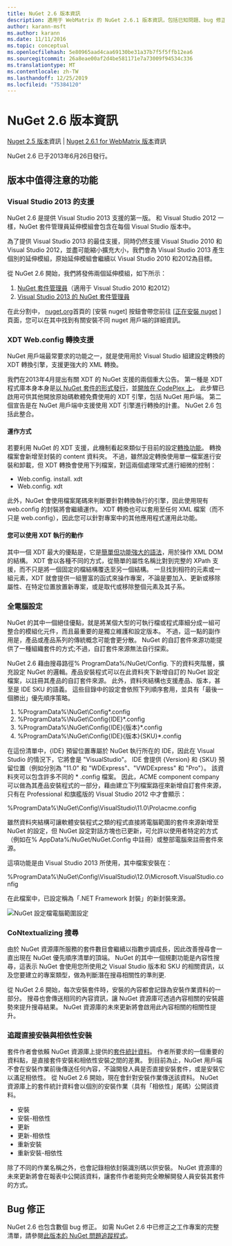 ```yaml
---
title: NuGet 2.6 版本資訊
description: 適用于 WebMatrix 的 NuGet 2.6.1 版本資訊，包括已知問題、bug 修正、新增功能和 Dcr。
author: karann-msft
ms.author: karann
ms.date: 11/11/2016
ms.topic: conceptual
ms.openlocfilehash: 5e80965aad4caa69130be31a37b7f5f5ffb12ea6
ms.sourcegitcommit: 26a8eae00af2d4be581171e7a73009f94534c336
ms.translationtype: MT
ms.contentlocale: zh-TW
ms.lasthandoff: 12/25/2019
ms.locfileid: "75384120"
---
```

# <a name="nuget-26-release-notes"></a>NuGet 2.6 版本資訊

[Nuget 2.5 版本](../release-notes/nuget-2.5.md)資訊 | [Nuget 2.6.1 for WebMatrix 版本](../release-notes/nuget-2.6.1-for-webmatrix.md)資訊

NuGet 2.6 已于2013年6月26日發行。

## <a name="notable-features-in-the-release"></a>版本中值得注意的功能

### <a name="support-for-visual-studio-2013"></a>Visual Studio 2013 的支援

NuGet 2.6 是提供 Visual Studio 2013 支援的第一版。 和 Visual Studio 2012 一樣，NuGet 套件管理員延伸模組會包含在每個 Visual Studio 版本中。

為了提供 Visual Studio 2013 的最佳支援，同時仍然支援 Visual Studio 2010 和 Visual Studio 2012，並盡可能縮小擴充大小，我們會為 Visual Studio 2013 產生個別的延伸模組，原始延伸模組會繼續以 Visual Studio 2010 和2012為目標。

從 NuGet 2.6 開始，我們將發佈兩個延伸模組，如下所示：

1. [NuGet 套件管理員](https://marketplace.visualstudio.com/items?itemName=NuGetTeam.NuGetPackageManager)（適用于 Visual Studio 2010 和2012）
1. [Visual Studio 2013 的 NuGet 套件管理員](https://marketplace.visualstudio.com/items?itemName=NuGetTeam.NuGetPackageManagerforVisualStudio2013)

在此分割中， [nuget.org](https://nuget.org)首頁的 [安裝 nuget] 按鈕會帶您前往 [[正在安裝 nuget](../install-nuget-client-tools.md) ] 頁面，您可以在其中找到有關安裝不同 nuget 用戶端的詳細資訊。

<a name="xdt"></a>

### <a name="xdt-webconfig-transformation-support"></a>XDT Web.config 轉換支援

NuGet 用戶端最常要求的功能之一，就是使用用於 Visual Studio 組建設定轉換的 XDT 轉換引擎，支援更強大的 XML 轉換。

我們在2013年4月提出有關 XDT 的 NuGet 支援的兩個重大公告。 第一種是 XDT 程式庫本身本身是[以 NuGet 套件的形式發行](https://nuget.org/packages/Microsoft.Web.Xdt)，並[開放在 CodePlex 上](http://xdt.codeplex.com/)。 此步驟已啟用可供其他開放原始碼軟體免費使用的 XDT 引擎，包括 NuGet 用戶端。 第二個宣告是在 NuGet 用戶端中支援使用 XDT 引擎進行轉換的計畫。 NuGet 2.6 包括此整合。

#### <a name="how-it-works"></a>運作方式

若要利用 NuGet 的 XDT 支援，此機制看起來類似于目前的設定[轉換功能](../create-packages/source-and-config-file-transformations.md)。
轉換檔案會新增至封裝的 content 資料夾。 不過，雖然設定轉換使用單一檔案進行安裝和卸載，但 XDT 轉換會使用下列檔案，對這兩個處理常式進行細微的控制：

- Web.config. install. xdt
- Web.config. xdt

此外，NuGet 會使用檔案尾碼來判斷要針對轉換執行的引擎，因此使用現有 web.config 的封裝將會繼續運作。 XDT 轉換也可以套用至任何 XML 檔案（而不只是 web.config），因此您可以針對專案中的其他應用程式運用此功能。

#### <a name="what-you-can-do-with-xdt"></a>您可以使用 XDT 執行的動作

其中一個 XDT 最大的優點是，它是[簡單但功能強大的語法](https://docs.microsoft.com/previous-versions/aspnet/dd465326(v=vs.110))，用於操作 XML DOM 的結構。 XDT 會以各種不同的方式，從簡單的屬性名稱比對到完整的 XPath 支援，而不只是將一個固定的檔結構覆迭至另一個結構。 一旦找到相符的元素或一組元素，XDT 就會提供一組豐富的函式來操作專案，不論是要加入、更新或移除屬性、在特定位置放置新專案，或是取代或移除整個元素及其子系。

### <a name="machine-wide-configuration"></a>全電腦設定

NuGet 的其中一個絕佳優點，就是將某個大型的可執行檔或程式庫細分成一組可整合的模組化元件，而且最重要的是獨立維護和設定版本。 不過，這一點的副作用是，產品或產品系列的傳統概念可能會更分散。
NuGet 的自訂套件來源功能提供了一種組織套件的方式;不過，自訂套件來源無法自行探索。

NuGet 2.6 藉由搜尋路徑% ProgramData%/NuGet/Config. 下的資料夾階層，擴充設定 NuGet 的邏輯。產品安裝程式可以在此資料夾下新增自訂的 NuGet 設定檔案，以註冊其產品的自訂套件來源。 此外，資料夾結構也支援產品、版本，甚至是 IDE SKU 的語義。 這些目錄中的設定會依照下列順序套用，並具有「最後一個勝出」優先順序策略。

1. %ProgramData%\NuGet\Config\*.config
2. %ProgramData%\NuGet\Config\{IDE}\*.config
3. %ProgramData%\NuGet\Config\{IDE}\{版本}\*.config
4. %ProgramData%\NuGet\Config\{IDE}\{版本}\{SKU}\*.config

在這份清單中，{IDE} 預留位置專屬於 NuGet 執行所在的 IDE，因此在 Visual Studio 的情況下，它將會是 "VisualStudio"。 IDE 會提供 {Version} 和 {SKU} 預留位置（例如分別為 "11.0" 和 "WDExpress"、"VWDExpress" 和 "Pro"）。 該資料夾可以包含許多不同的 * .config 檔案。
因此，ACME component company 可以做為其產品安裝程式的一部分，藉由建立下列檔案路徑來新增自訂套件來源，只有在 Professional 和旗艦版的 Visual Studio 2012 中才會顯示：

%ProgramData%\NuGet\Config\VisualStudio\11.0\Pro\acme.config

雖然資料夾結構可讓軟體安裝程式之類的程式直接將電腦範圍的套件來源新增至 NuGet 的設定，但 NuGet 設定對話方塊也已更新，可允許以使用者特定的方式（例如在% AppData%/NuGet/NuGet.Config 中註冊）或整部電腦來註冊套件來源。

這項功能是由 Visual Studio 2013 所使用，其中檔案安裝在：

%ProgramData%\NuGet\Config\VisualStudio\12.0\Microsoft.VisualStudio.config

在此檔案中，已設定稱為「.NET Framework 封裝」的新封裝來源。

![NuGet 設定檔電腦範圍設定](./media/NuGet-Config-File-Machine-Wide.png)

### <a name="contextualizing-search"></a>CoNtextualizing 搜尋

由於 NuGet 資源庫所服務的套件數目會繼續以指數步調成長，因此改善搜尋會一直出現在 NuGet 優先順序清單的頂端。 NuGet 的其中一個規劃功能是內容性搜尋，這表示 NuGet 會使用您所使用之 Visual Studio 版本和 SKU 的相關資訊，以及您要建立的專案類型，做為判斷潛在搜尋相關性的準則更.

從 NuGet 2.6 開始，每次安裝套件時，安裝的內容都會記錄為安裝作業資料的一部分。  搜尋也會傳送相同的內容資訊，讓 NuGet 資源庫可透過內容相關的安裝趨勢來提升搜尋結果。  NuGet 資源庫的未來更新將會啟用此內容相關的相關性提升。

### <a name="tracking-direct-installs-vs-dependency-installs"></a>追蹤直接安裝與相依性安裝

套件作者會依賴 NuGet 資源庫上提供的[套件統計資料](http://blog.nuget.org/20130226/Introducing-Package-Statistics.html)。  作者所要求的一個重要的資料點，是直接套件安裝和相依性安裝之間的差異。  到目前為止，NuGet 用戶端不會在安裝作業前後傳送任何內容，不論開發人員是否直接安裝套件，或是安裝它以滿足相依性。
從 NuGet 2.6 開始，現在會針對安裝作業傳送該資料。  NuGet 資源庫上的套件統計資料會以個別的安裝作業（具有「相依性」尾碼）公開該資料。

* 安裝
* 安裝-相依性
* 更新
* 更新-相依性
* 重新安裝
* 重新安裝-相依性

除了不同的作業名稱之外，也會記錄相依封裝識別碼以供安裝。  NuGet 資源庫的未來更新將會在報表中公開該資料，讓套件作者能夠完全瞭解開發人員安裝其套件的方式。

## <a name="bug-fixes"></a>Bug 修正

NuGet 2.6 也包含數個 bug 修正。 如需 NuGet 2.6 中已修正之工作專案的完整清單，請參閱[此版本的 NuGet 問題追蹤程式](https://nuget.codeplex.com/workitem/list/advanced?keyword=&status=Closed&type=All&priority=All&release=NuGet%202.6&assignedTo=All&component=All&sortField=LastUpdatedDate&sortDirection=Descending&page=0&reasonClosed=All)。